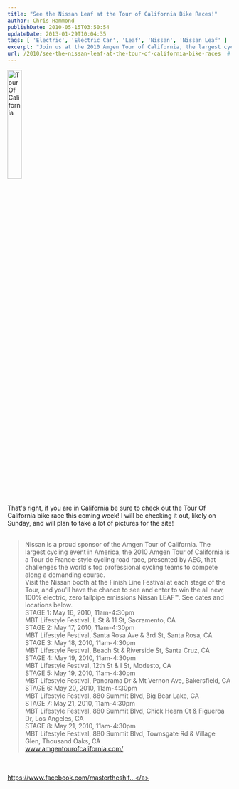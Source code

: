 ```yaml
---
title: "See the Nissan Leaf at the Tour of California Bike Races!"
author: Chris Hammond
publishDate: 2010-05-15T03:50:54
updateDate: 2013-01-29T10:04:35
tags: [ 'Electric', 'Electric Car', 'Leaf', 'Nissan', 'Nissan Leaf' ]
excerpt: "Join us at the 2010 Amgen Tour of California, the largest cycling event in America! Visit the Nissan booth for a chance to win the all-new Nissan LEAF. Dates and locations below. #AmgenTOC"
url: /2010/see-the-nissan-leaf-at-the-tour-of-california-bike-races  # Use the generated URL with year
---
```

<img src="https://erykavincent.files.wordpress.com/2009/02/amgen_tour_of_california_20.jpg" alt="Tour Of California" width="25%" /> <br /> That's right, if you are in California be sure to check out the Tour Of California bike race this coming week! I will be checking it out, likely on Sunday, and will plan to take a lot of pictures for the site!<br /> <br /> <blockquote>Nissan is a proud sponsor of the Amgen Tour of California. The largest cycling event in America, the 2010 Amgen Tour of California is a Tour de France-style cycling road race, presented by AEG, that challenges the world's top professional cycling teams to compete along a demanding course.&nbsp;<br /> Visit the Nissan booth at the Finish Line Festival at each stage of the Tour, and you'll have the chance to see and enter to win the all new, 100% electric, zero tailpipe emissions Nissan LEAF&trade;. See dates and locations below.<br /> STAGE 1: May 16, 2010, 11am-4:30pm<br /> MBT Lifestyle Festival, L St &amp; 11 St, Sacramento, CA&nbsp;<br /> STAGE 2: May 17, 2010, 11am-4:30pm<br /> MBT Lifestyle Festival, Santa Rosa Ave &amp; 3rd St, Santa Rosa, CA<br /> STAGE 3: May 18, 2010, 11am-4:30pm<br /> MBT Lifestyle Festival, Beach St &amp; Riverside St, Santa Cruz, CA<br /> STAGE 4: May 19, 2010, 11am-4:30pm&nbsp;<br /> MBT Lifestyle Festival, 12th St &amp; I St, Modesto, CA<br /> STAGE 5: May 19, 2010, 11am-4:30pm&nbsp;<br /> MBT Lifestyle Festival, Panorama Dr &amp; Mt Vernon Ave, Bakersfield, CA<br /> STAGE 6: May 20, 2010, 11am-4:30pm<br /> MBT Lifestyle Festival, 880 Summit Blvd, Big Bear Lake, CA<br /> STAGE 7: May 21, 2010, 11am-4:30pm<br /> MBT Lifestyle Festival, 880 Summit Blvd, Chick Hearn Ct &amp; Figueroa Dr, Los Angeles, CA<br /> STAGE 8: May 21, 2010, 11am-4:30pm&nbsp;<br /> MBT Lifestyle Festival, 880 Summit Blvd, Townsgate Rd &amp; Village Glen, Thousand Oaks, CA<br /> www.amgentourofcalifornia.com/</blockquote><br /> <br /> <a href="https://www.facebook.com/mastertheshift?v=app_2344061033#!/event.php?eid=121786361183571&amp;index=1" target="_blank" rel="nofollow">https://www.facebook.com/mastertheshif...</a>



